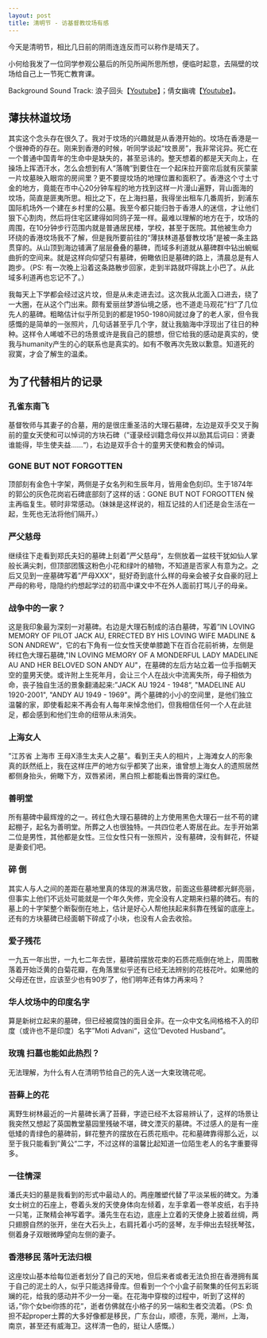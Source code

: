 ```yaml
---
layout: post
title: 清明节 - 访基督教坟场有感
---
```

今天是清明节，相比几日前的阴雨连连反而可以称作是晴天了。

小何给我发了一位同学参观公墓后的所见所闻所思所想，便临时起意，去隔壁的坟场给自己上一节死亡教育课。

Background Sound Track: 浪子回头【[Youtube](https://www.youtube.com/watch?v=x3bDhtuC5yk)】；倩女幽魂【[Youtube](https://www.youtube.com/watch?v=_F0hbQKWUYY)】。

## 薄扶林道坟场
其实这个念头存在很久了。我对于坟场的兴趣就是从香港开始的。坟场在香港是一个很神奇的存在。刚来到香港的时候，听同学谈起“坟景房”，我非常诧异。死亡在一个普通中国青年的生命中是缺失的，甚至忌讳的。整天想着的都是天天向上，在操场上挥洒汗水，怎么会想到有人“落魄”到要住在一个起床拉开窗帘后就有灰蒙蒙一片坟墓映入眼帘的房间里？更不要提坟场的地理位置和面积了。香港这个寸土寸金的地方，竟能在市中心20分钟车程的地方找到这样一片漫山遍野，背山面海的坟场，简直是匪夷所思。相比之下，在上海扫墓，我得坐出租车几番周折，到浦东国际机场外一个建在乡村里的公墓。我至今都只能归咎于香港人的迷信，才让他们狠下心割肉，然后将住宅区建得如同鸽子笼一样。最难以理解的地方在于，坟场的周围，在10分钟步行范围内就是普通居民楼，学校，甚至于医院。其他被生命力环绕的香港坟场我不了解，但是我所要前往的“薄扶林道基督教坟场”是被一条主路贯穿的。从山顶到海边铺满了层层叠叠的墓碑，而域多利道就从墓碑群中钻出蜿蜒曲折的空间来。就是这样向仰望只有墓碑，俯瞰依旧是墓碑的路上，清晨总是有人跑步。（PS: 有一次晚上沿着这条路散步回家，走到半路就吓得跳上小巴了。从此域多利道再也忘记不了。）

我每天上下学都会经过这片坟，但是从未走进去过。这次我从北面入口进去，绕了一大圈，在从这个门出来。颇有爱丽丝梦游仙境之感，也不道走马观花”扫“了几位先人的墓碑。粗略估计似乎所见到的都是1950-1980间就过身了的老人家，但令我感慨的是简单的一张照片，几句话甚至乎几个字，就让我脑海中浮现出了往日的种种。这样令人唏嘘不已的场景或许是我自己的臆想，但它给我的感动是真实的，使我与humanity产生的心的联系也是真实的。如有不敬再次先致以歉意。知道死的寂寞，才会了解生的温柔。

## 为了代替相片的记录

### 孔雀东南飞

基督牧师与其妻子的合墓，用的是很庄重圣洁的大理石墓碑，左边是双手交叉于胸前的童女天使和可以悼词的方块石碑（”谨录经训籍念母仪并以励其后词曰：贤妻谁能得，毕生使夫益......“），右边是双手合十的童男天使和教会的悼词。

### GONE BUT NOT FORGOTTEN

顶部刻有金色十字架，两侧是子女名列和生辰年月，皆用金色刻印。生于1874年的郭公的灰色花岗岩石碑底部刻了这样的话：GONE BUT NOT FORGOTTEN 候主再临复生。顿时非常感动。（妹妹是这样说的，相互记挂的人们还是会生活在一起，生死也无法将他们隔开。）

### 严父慈母

继续往下走看到郑氏夫妇的墓碑上刻着”严父慈母“，左侧放着一盆枝干犹如仙人掌般长满尖刺，但顶部团簇这粉色小花和绿叶的植物，不知道是否家人有意为之。之后又见到一座墓碑写着”严母XXX“，挺好奇到底什么样的母亲会被子女自豪的冠上严母的称号，隐隐约约想起学过的初高中课文中不在外人面前打骂儿子的母亲。

### 战争中的一家？

这是我印象最为深刻一对墓碑。右边是大理石制成的洁白墓碑，写着”IN LOVING MEMORY OF PILOT JACK AU, ERRECTED BY HIS LOVING WIFE MADLINE & SON ANDREW“，它的右下角有一位女性天使单膝跪下在百合花前祈祷，左侧是砖红色大理石墓碑,"IN LOVING MEMORY OF A MONDERFUL LADY MADELINE AU AND HER BELOVED SON ANDY AU"，在墓碑的左后方站立着一位手指朝天空的童男天使。或许附上生死年月，会让三个人在战火中流离失所，母子相依为命，丧子独自生活的景象翻涌起来:”JACK AU 1924 - 1948“, "MADELINE AU 1920-2001", "ANDY AU 1949 - 1969"。两个墓碑的小小的空间里，是他们独立温馨的家，即使看起来不再会有人每年来悼念他们，但我相信任何一个人在此驻足，都会感到和他们生命的纽带从未消失。

### 上海女人

”江苏省 上海市 王母X涤生太夫人之墓“。看到王夫人的相片，上海滩女人的形象真的跃然纸上，我在这样庄严的地方似乎都笑了出来，谁曾想上海女人的遗照居然都侧身抬头，俯瞰下方，双唇紧闭，黑白照上都能看出唇膏的深红色。

### 善明堂

所有墓碑中最辉煌的之一。砖红色大理石墓碑的上方使用黑色大理石一丝不苟的建起棚子，起名为善明堂。所葬之人也很独特。一共四位老人寄居在此。左手开始第二位是男性，其他都是女性。三位女性只有一张照片，没有墓碑，没有鲜花，怀疑是妻妾们吧。

### 碎 倒

其实人与人之间的差距在墓地里真的体现的淋漓尽致，前面这些墓碑都光鲜亮丽，但事实上他们不远处可能就是一个年久失修，完全没有人定期来扫墓的碑石。有的墓上的十字架整个断裂倒在地上，估计是好心人帮他扶起来斜靠在残留的底座上。还有的方块墓碑已经面朝下碎成了小块，也没有人会去收拾。

### 爱子残花

一九五一年出世，一九七二年去世，墓碑前摆放花束的石质花瓶倒在地上，周围散落着开始泛黄的白菊花瓣，在角落里似乎还有已经无法辨别的花枝花叶。如果他的父母还在世，应该至少也有90岁了，他们明年还有体力再来吗？

### 华人坟场中的印度名字

算是新树立起来的墓碑，但已经被腐蚀的面目全非。在一众中文名间格格不入的印度（或许也不是印度）名字”Moti Advani“，这位”Devoted Husband“。

### 玫瑰 扫墓也能如此热烈？

无法理解，为什么有人在清明节给自己的先人送一大束玫瑰花呢。

### 苔藓上的花

离野生树林最近的一片墓碑长满了苔藓，字迹已经不太容易辨认了，这样的场景让我突然又想起了英国教堂墓园里残破不堪，碑文湮灭的墓碑。不过感人的是有一座低矮的青绿色的墓碑前，鲜花整齐的摆放在石质花瓶中。花和墓碑靠得那么近，以至于我只能看到”黄公“二字，不过这样的温馨比起知道一位陌生老人的名字重要得多。

### 一往情深

潘氏夫妇的墓是我看到的形式中最动人的。两座雕塑代替了平淡呆板的碑文。为潘女士树立的石座上，卷着头发的天使身体向左倾着，左手拿着一卷羊皮纸，右手持一只笔，正聚精会神写着字。潘先生在右边，底座上立着的天使身上披着丝绸，两只翅膀自然的张开，坐在大石头上，右肩托着小巧的竖琴，左手伸出去轻抚琴弦，侧着身子双眼微睁望向左侧的妻子。

### 香港移民 落叶无法归根

这座坟山基本给每位逝者划分了自己的天地，但后来者或者无法负担在香港拥有属于自己的泥土的人，似乎只能选择骨库。但看到一个个小盒子前聚集的任何五彩斑斓的花，给我的感动并不少一分一毫。在花海中穿梭的过程中，听到了这样的话，”你个女bei你拣的花“，逝者仿佛就在小格子的另一端和生者交流着。（PS: 负担不起proper土葬的大多好像都是移民，广东台山，顺德，东莞，潮州，上海，南京，甚至还有威海卫。这样清一色的，挺让人感慨。）
